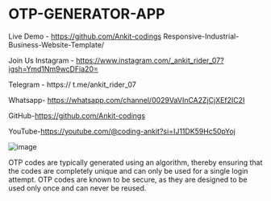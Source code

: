 # OTP-GENERATOR-APP
Live Demo - https://github.com/Ankit-codings Responsive-Industrial-Business-Website-Template/

Join Us Instagram - https://www.instagram.com/_ankit_rider_07?igsh=Ymd1Nm9wcDFia20=

Telegram - https:// t.me/ankit_rider_07

Whatsapp- https://whatsapp.com/channel/0029VaVInCA2ZjCjXEf2IC2I

GitHub-https://github.com/Ankit-codings

YouTube-https://youtube.com/@coding-ankit?si=IJ11DK59Hc50pYoj

![image](https://github.com/Ankit-codings/OTP-GENERATOR-APP/assets/164986214/4e3fc675-20f0-414b-8cf9-076cf71ecfb9)

OTP codes are typically generated using an algorithm, thereby ensuring that the codes are completely unique and can only be used for a single login attempt. OTP codes are known to be secure, as they are designed to be used only once and can never be reused.
